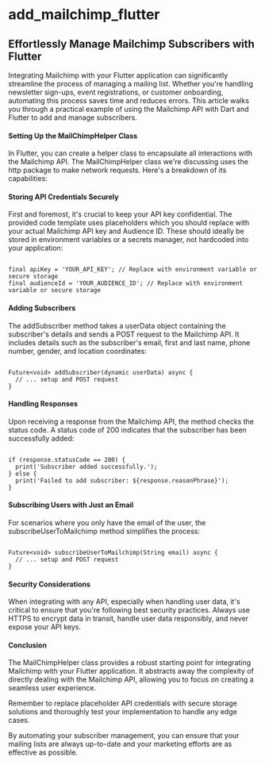 # add_mailchimp_flutter

## Effortlessly Manage Mailchimp Subscribers with Flutter
Integrating Mailchimp with your Flutter application can significantly streamline the process of managing a mailing list. Whether you're handling newsletter sign-ups, event registrations, or customer onboarding, automating this process saves time and reduces errors. This article walks you through a practical example of using the Mailchimp API with Dart and Flutter to add and manage subscribers.

#### Setting Up the MailChimpHelper Class
In Flutter, you can create a helper class to encapsulate all interactions with the Mailchimp API. The MailChimpHelper class we're discussing uses the http package to make network requests. Here's a breakdown of its capabilities:

#### Storing API Credentials Securely
First and foremost, it's crucial to keep your API key confidential. The provided code template uses placeholders which you should replace with your actual Mailchimp API key and Audience ID. These should ideally be stored in environment variables or a secrets manager, not hardcoded into your application:

```

final apiKey = 'YOUR_API_KEY'; // Replace with environment variable or secure storage
final audienceId = 'YOUR_AUDIENCE_ID'; // Replace with environment variable or secure storage

```

#### Adding Subscribers
The addSubscriber method takes a userData object containing the subscriber's details and sends a POST request to the Mailchimp API. It includes details such as the subscriber's email, first and last name, phone number, gender, and location coordinates:

```

Future<void> addSubscriber(dynamic userData) async {
  // ... setup and POST request
}

```

#### Handling Responses
Upon receiving a response from the Mailchimp API, the method checks the status code. A status code of 200 indicates that the subscriber has been successfully added:


```

if (response.statusCode == 200) {
  print('Subscriber added successfully.');
} else {
  print('Failed to add subscriber: ${response.reasonPhrase}');
}

```


#### Subscribing Users with Just an Email
For scenarios where you only have the email of the user, the subscribeUserToMailchimp method simplifies the process:

```

Future<void> subscribeUserToMailchimp(String email) async {
  // ... setup and POST request
}

```

#### Security Considerations
When integrating with any API, especially when handling user data, it's critical to ensure that you're following best security practices. Always use HTTPS to encrypt data in transit, handle user data responsibly, and never expose your API keys.

#### Conclusion
The MailChimpHelper class provides a robust starting point for integrating Mailchimp with your Flutter application. It abstracts away the complexity of directly dealing with the Mailchimp API, allowing you to focus on creating a seamless user experience.

Remember to replace placeholder API credentials with secure storage solutions and thoroughly test your implementation to handle any edge cases.

By automating your subscriber management, you can ensure that your mailing lists are always up-to-date and your marketing efforts are as effective as possible.
